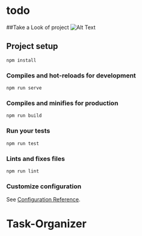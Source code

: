 # todo
##Take a Look of project 
![Alt Text](https://media.giphy.com/media/Qurq8mOn9gDnwBU1FT/giphy.gif)

## Project setup
```
npm install
```

### Compiles and hot-reloads for development
```
npm run serve
```

### Compiles and minifies for production
```
npm run build
```

### Run your tests
```
npm run test
```

### Lints and fixes files
```
npm run lint
```

### Customize configuration
See [Configuration Reference](https://cli.vuejs.org/config/).
# Task-Organizer
